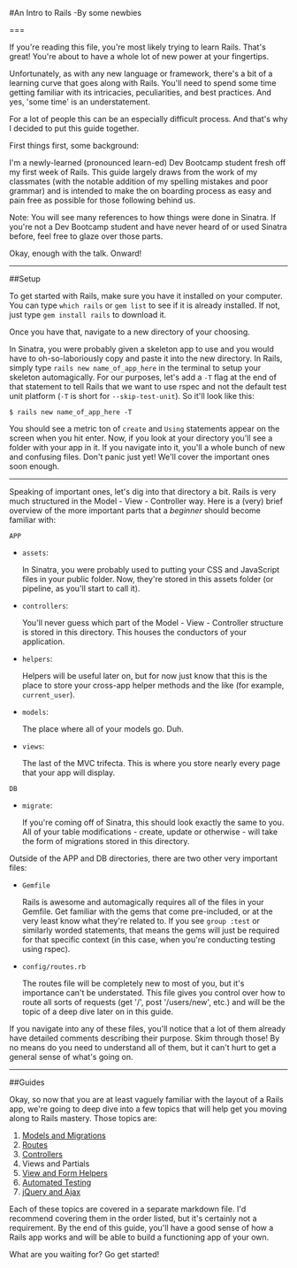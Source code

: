 #An Intro to Rails
-By some newbies

===

If you're reading this file, you're most likely trying to learn Rails. That's great! You're about to have a whole lot of new power at your fingertips.

Unfortunately, as with any new language or framework, there's a bit of a learning curve that goes along with Rails. You'll need to spend some time getting familiar with its intricacies, peculiarities, and best practices. And yes, 'some time' is an understatement.

For a lot of people this can be an especially difficult process. And that's why I decided to put this guide together.

First things first, some background:

I'm a newly-learned (pronounced learn-ed) Dev Bootcamp student fresh off my first week of Rails. This guide largely draws from the work of my classmates (with the notable addition of my spelling mistakes and poor grammar) and is intended to make the on boarding process as easy and pain free as possible for those following behind us.

Note: You will see many references to how things were done in Sinatra. If you're not a Dev Bootcamp student and have never heard of or used Sinatra before, feel free to glaze over those parts.

Okay, enough with the talk. Onward!

---

##Setup

To get started with Rails, make sure you have it installed on your computer. You can type `which rails` or `gem list` to see if it is already installed. If not, just type `gem install rails` to download it.

Once you have that, navigate to a new directory of your choosing.

In Sinatra, you were probably given a skeleton app to use and you would have to oh-so-laboriously copy and paste it into the new directory. In Rails, simply type `rails new name_of_app_here` in the terminal to setup your skeleton automagically. For our purposes, let's add a `-T` flag at the end of that statement to tell Rails that we want to use rspec and not the default test unit platform (`-T` is short for `--skip-test-unit`). So it'll look like this:

    $ rails new name_of_app_here -T

You should see a metric ton of `create` and `Using` statements appear on the screen when you hit enter. Now, if you look at your directory you'll see a folder with your app in it. If you navigate into it, you'll a whole bunch of new and confusing files. Don't panic just yet! We'll cover the important ones soon enough.

---

Speaking of important ones, let's dig into that directory a bit. Rails is very much structured in the Model - View - Controller way. Here is a (very) brief overview of the more important parts that a *beginner* should become familiar with:

`APP`

* `assets`:

	In Sinatra, you were probably used to putting your CSS and JavaScript files in your public folder. Now, they're stored in this assets folder (or pipeline, as you'll start to call it).

* `controllers`:

	You'll never guess which part of the Model - View - Controller structure is stored in this directory. This houses the conductors of your application.

* `helpers`:

	Helpers will be useful later on, but for now just know that this is the place to store your cross-app helper methods and the like (for example, `current_user`).

* `models`:

	The place where all of your models go. Duh.

* `views`:

	The last of the MVC trifecta. This is where you store nearly every page that your app will display.

`DB`

* `migrate`:

	If you're coming off of Sinatra, this should look exactly the same to you. All of your table modifications - create, update or otherwise - will take the form of migrations stored in this directory.

Outside of the APP and DB directories, there are two other very important files:

* `Gemfile`

	Rails is awesome and automagically requires all of the files in your Gemfile. Get familiar with the gems that come pre-included, or at the very least know what they're related to. If you see `group :test` or similarly worded statements, that means the gems will just be required for that specific context (in this case, when you're conducting testing using rspec).

* `config/routes.rb`

	The routes file will be completely new to most of you, but it's importance can't be understated. This file gives you control over how to route all sorts of requests (get '/', post '/users/new', etc.) and will be the topic of a deep dive later on in this guide.

If you navigate into any of these files, you'll notice that a lot of them already have detailed comments describing their purpose. Skim through those! By no means do you need to understand all of them, but it can't hurt to get a general sense of what's going on.

---

##Guides

Okay, so now that you are at least vaguely familiar with the layout of a Rails app, we're going to deep dive into a few topics that will help get you moving along to Rails mastery. Those topics are:

1. [Models and Migrations](/Guides/1_models_and_migrations.md) 
2. [Routes](/Guides/2_routes.md) 
3. [Controllers](/Guides/3_controllers.md) 
4. Views and Partials
5. [View and Form Helpers](/Guides/5_view_and_form_helpers.md) 
6. [Automated Testing](/Guides/6_automated_testing.md) 
7. [jQuery and Ajax](/Guides/7_jquery_and_ajax.md) 

Each of these topics are covered in a separate markdown file. I'd recommend covering them in the order listed, but it's certainly not a requirement. By the end of this guide, you'll have a good sense of how a Rails app works and will be able to build a functioning app of your own.

What are you waiting for? Go get started!
